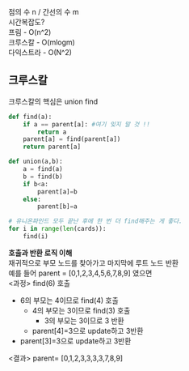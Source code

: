 점의 수 n / 간선의 수 m   
시간복잡도?   
프림 - O(n^2)   
크루스칼 - O(mlogm)   
다익스트라 - O(N^2)    

## 크루스칼
크루스칼의 핵심은 union find
```python
def find(a):
    if a == parent[a]: #여기 잊지 말 것 !!
        return a
    parent[a] = find(parent[a])
    return parent[a]

def union(a,b):
    a = find(a)
    b = find(b)
    if b<a:
        parent[a]=b
    else:
        parent[b]=a

# 유니온파인드 모두 끝난 후에 한 번 더 find해주는 게 좋다.
for i in range(len(cards)):
    find(i)
```

**호출과 반환 로직 이해**   
재귀적으로 부모 노드를 찾아가고 마지막에 루트 노드 반환   
예를 들어 parent = [0,1,2,3,4,5,6,7,8,9] 였으면   
<과정> find(6) 호출   
- 6의 부모는 4이므로 find(4) 호출 
  - 4의 부모는 3이므로 find(3) 호출
    - 3의 부모는 3이므로 3 반환
  - parent[4]=3으로 update하고 3반환
- parent[3]=3으로 update하고 3반환

<결과> parent= [0,1,2,3,3,3,3,7,8,9]   